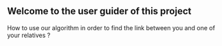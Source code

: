 ## Welcome to the user guider of this project

How to use our algorithm in order to find the link between you and one of your relatives ?

